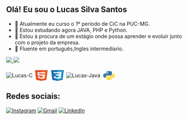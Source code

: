 ## Olá! Eu sou o Lucas Silva Santos
- 🔭 Atualmente eu curso o 1º período de CiC na PUC-MG.
- 🌱 Estou estudando agora JAVA, PHP e Python.
- 🔎 Estou à procura de um estágio onde possa aprender e evoluir junto com o projeto da empresa.
- 📕 Fluente em português,Ingles intermediario.

<div align="center" style="display: flex; gap: 20px;">
  <a href="https://github.com/lucassilvasantos">
    <img height="160em" src="https://github-readme-stats.vercel.app/api?username=LucasSilvasSantos&show_icons=true&theme=radical&include_all_commits=true&count_private=true"/>
    <img height="160em" src="https://github-readme-stats.vercel.app/api/top-langs/?username=LucasSilvasSantos&layout=compact&langs_count=6&theme=radical&hide=procfile"/>
  </a>
</div>

<div style="display: inline_block"><br>
  <img align="center" alt="Lucas-C" height="30" width="40" src="https://cdn.jsdelivr.net/gh/devicons/devicon@latest/icons/c/c-original.svg">
  <img align="center" alt="Lucas-HTML" height="30" width="40" src="https://raw.githubusercontent.com/devicons/devicon/master/icons/html5/html5-original.svg">
  <img align="center" alt="Lucas-CSS" height="30" width="40" src="https://raw.githubusercontent.com/devicons/devicon/master/icons/css3/css3-original.svg">
  <img align="center" alt="Lucas-Java" height="30" width="40" src="https://cdn.jsdelivr.net/gh/devicons/devicon@latest/icons/java/java-original.svg">
  <img align="center" alt="Lucas-Python" height="30" width="40" src="https://raw.githubusercontent.com/devicons/devicon/master/icons/python/python-original.svg">
</div>

## Redes sociais:
[![Instagram](https://img.shields.io/badge/-Instagram-%23E4405F?style=for-the-badge&logo=instagram&logoColor=white)](https://instagram.com/lucsantos820_)
[![Gmail](https://img.shields.io/badge/-Gmail-%23333?style=for-the-badge&logo=gmail&logoColor=white)](mailto:lucsantos820@gmail.com)
[![LinkedIn](https://img.shields.io/badge/-LinkedIn-%230077B5?style=for-the-badge&logo=linkedin&logoColor=white)](https://www.linkedin.com/in/lucas-silva-santos10/)
